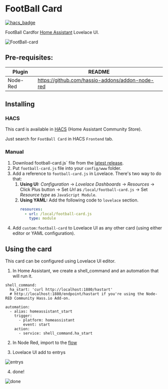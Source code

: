 # FootBall Card

[![hacs_badge](https://img.shields.io/badge/HACS-Default-orange.svg)](https://github.com/hacs/integration)

FootBall Cardfor [Home Assistant](https://www.home-assistant.io) Lovelace UI.

![FootBall-card](https://user-images.githubusercontent.com/83761813/209712028-2a522f7b-06ce-4a79-9dd2-44af41d31ded.png)

##   Pre-requisites:

| Plugin | README |
| ------ | ------ |
| Node-Red | https://github.com/hassio-addons/addon-node-red|


## Installing

### HACS

This card is available in [HACS](https://hacs.xyz) (Home Assistant Community Store).

Just search for `FootBall Card` in HACS `Frontend` tab.

### Manual

1. Download football-card.js` file from the [latest release](https://github.com/tv4you2016/football-card/releases).
2. Put `football-card.js` file into your `config/www` folder.
3. Add a reference to `football-card.js` in Lovelace. There's two way to do that:
   1. **Using UI:** _Configuration_ → _Lovelace Dashboards_ → _Resources_ → Click Plus button → Set _Url_ as `/local/football-card.js` → Set _Resource type_ as `JavaScript Module`.
   2. **Using YAML:** Add the following code to `lovelace` section.
      ```yaml
      resources:
        - url: /local/football-card.js
          type: module
      ```
4. Add `custom:football-card` to Lovelace UI as any other card (using either editor or YAML configuration).

## Using the card

This card can be configured using Lovelace UI editor.


1. In Home Assistant, we create a shell_command and an automation that will run it.
```
shell_command:
  ha_start: 'curl http://localhost:1880/hastart'
  # http://localhost:1880/endpoint/hastart if you're using the Node-RED Community Hass.io Add-on.

automation:
  - alias: homeassistant_start
    trigger:
      - platform: homeassistant
        event: start
    action:
      - service: shell_command.ha_start
```


2. In Node Red, import to the [flow](https://github.com/tv4you2016/football-card/blob/main/flows.json)

3. Lovelace UI add to entrys 

![entrys](https://user-images.githubusercontent.com/83761813/209712512-bb134a52-b772-4c8a-86c5-d352a77e1a6d.PNG)

4. done! 

![done](https://user-images.githubusercontent.com/83761813/209712871-7bdac6df-48f1-4d61-ae2c-c8ab7e3b1ad5.gif)



